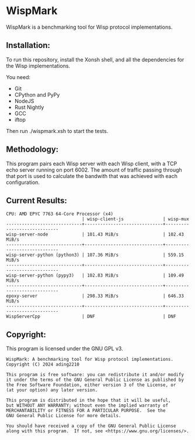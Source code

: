 # WispMark

WispMark is a benchmarking tool for Wisp protocol implementations.

## Installation:
To run this repository, install the Xonsh shell, and all the dependencies for the Wisp implementations. 

You need:
- Git
- CPython and PyPy
- NodeJS
- Rust Nightly
- GCC
- iftop

Then run ./wispmark.xsh to start the tests.

## Methodology:
This program pairs each Wisp server with each Wisp client, with a TCP echo server running on port 6002. The amount of traffic passing through that port is used to calculate the bandwith that was achieved with each configuration.

## Current Results:
```
CPU: AMD EPYC 7763 64-Core Processor (x4)
                             | wisp-client-js               | wisp-mux                    
-----------------------------+------------------------------+-----------------------------
wisp-server-node             | 101.43 MiB/s                 | 102.43 MiB/s                
-----------------------------+------------------------------+-----------------------------
wisp-server-python (python3) | 107.36 MiB/s                 | 559.15 MiB/s                
-----------------------------+------------------------------+-----------------------------
wisp-server-python (pypy3)   | 102.83 MiB/s                 | 109.49 MiB/s                
-----------------------------+------------------------------+-----------------------------
epoxy-server                 | 298.33 MiB/s                 | 646.33 MiB/s                
-----------------------------+------------------------------+-----------------------------
WispServerCpp                | DNF                          | DNF                         
```

## Copyright:
This program is licensed under the GNU GPL v3.

```
WispMark: A benchmarking tool for Wisp protocol implementations.
Copyright (C) 2024 ading2210

This program is free software: you can redistribute it and/or modify
it under the terms of the GNU General Public License as published by
the Free Software Foundation, either version 3 of the License, or
(at your option) any later version.

This program is distributed in the hope that it will be useful,
but WITHOUT ANY WARRANTY; without even the implied warranty of
MERCHANTABILITY or FITNESS FOR A PARTICULAR PURPOSE.  See the
GNU General Public License for more details.

You should have received a copy of the GNU General Public License
along with this program.  If not, see <https://www.gnu.org/licenses/>.
```